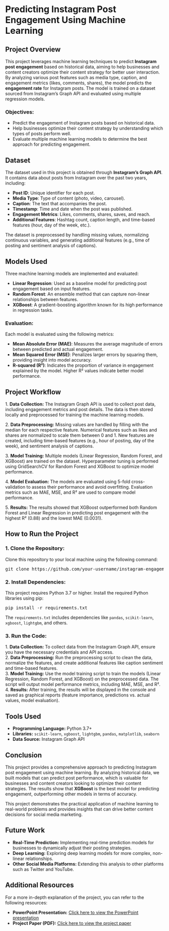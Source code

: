 <h1>Predicting Instagram Post Engagement Using Machine Learning</h1>

<h2>Project Overview</h2>
<p>This project leverages machine learning techniques to predict <strong>Instagram post engagement</strong> based on historical data, aiming to help businesses and content creators optimize their content strategy for better user interaction. By analyzing various post features such as media type, caption, and engagement metrics (likes, comments, shares), the model predicts the <strong>engagement rate</strong> for Instagram posts. The model is trained on a dataset sourced from Instagram’s Graph API and evaluated using multiple regression models.</p>

<h3>Objectives:</h3>
<ul>
    <li>Predict the engagement of Instagram posts based on historical data.</li>
    <li>Help businesses optimize their content strategy by understanding which types of posts perform well.</li>
    <li>Evaluate multiple machine learning models to determine the best approach for predicting engagement.</li>
</ul>

<h2>Dataset</h2>
<p>The dataset used in this project is obtained through <strong>Instagram’s Graph API</strong>. It contains data about posts from Instagram over the past two years, including:</p>
<ul>
    <li><strong>Post ID</strong>: Unique identifier for each post.</li>
    <li><strong>Media Type</strong>: Type of content (photo, video, carousel).</li>
    <li><strong>Caption</strong>: The text that accompanies the post.</li>
    <li><strong>Timestamp</strong>: Time and date when the post was published.</li>
    <li><strong>Engagement Metrics</strong>: Likes, comments, shares, saves, and reach.</li>
    <li><strong>Additional Features</strong>: Hashtag count, caption length, and time-based features (hour, day of the week, etc.).</li>
</ul>

<p>The dataset is preprocessed by handling missing values, normalizing continuous variables, and generating additional features (e.g., time of posting and sentiment analysis of captions).</p>

<h2>Models Used</h2>
<p>Three machine learning models are implemented and evaluated:</p>
<ul>
    <li><strong>Linear Regression</strong>: Used as a baseline model for predicting post engagement based on input features.</li>
    <li><strong>Random Forest</strong>: An ensemble method that can capture non-linear relationships between features.</li>
    <li><strong>XGBoost</strong>: A gradient-boosting algorithm known for its high performance in regression tasks.</li>
</ul>

<h3>Evaluation:</h3>
<p>Each model is evaluated using the following metrics:</p>
<ul>
    <li><strong>Mean Absolute Error (MAE)</strong>: Measures the average magnitude of errors between predicted and actual engagement.</li>
    <li><strong>Mean Squared Error (MSE)</strong>: Penalizes larger errors by squaring them, providing insight into model accuracy.</li>
    <li><strong>R-squared (R²)</strong>: Indicates the proportion of variance in engagement explained by the model. Higher R² values indicate better model performance.</li>
</ul>

<h2>Project Workflow</h2>
<p>1. <strong>Data Collection:</strong> The Instagram Graph API is used to collect post data, including engagement metrics and post details. The data is then stored locally and preprocessed for training the machine learning models.</p>

<p>2. <strong>Data Preprocessing:</strong> Missing values are handled by filling with the median for each respective feature. Numerical features such as likes and shares are normalized to scale them between 0 and 1. New features are created, including time-based features (e.g., hour of posting, day of the week), and sentiment analysis of captions.</p>

<p>3. <strong>Model Training:</strong> Multiple models (Linear Regression, Random Forest, and XGBoost) are trained on the dataset. Hyperparameter tuning is performed using GridSearchCV for Random Forest and XGBoost to optimize model performance.</p>

<p>4. <strong>Model Evaluation:</strong> The models are evaluated using 5-fold cross-validation to assess their performance and avoid overfitting. Evaluation metrics such as MAE, MSE, and R² are used to compare model performance.</p>

<p>5. <strong>Results:</strong> The results showed that XGBoost outperformed both Random Forest and Linear Regression in predicting post engagement with the highest R² (0.88) and the lowest MAE (0.0031).</p>

<h2>How to Run the Project</h2>

<h3>1. Clone the Repository:</h3>
<p>Clone this repository to your local machine using the following command:</p>
<pre>git clone https://github.com/your-username/instagram-engagement-prediction.git</pre>

<h3>2. Install Dependencies:</h3>
<p>This project requires Python 3.7 or higher. Install the required Python libraries using pip:</p>
<pre>pip install -r requirements.txt</pre>
<p>The <code>requirements.txt</code> includes dependencies like <code>pandas</code>, <code>scikit-learn</code>, <code>xgboost</code>, <code>lightgbm</code>, and others.</p>

<h3>3. Run the Code:</h3>
<p>
    1. <strong>Data Collection:</strong> To collect data from the Instagram Graph API, ensure you have the necessary credentials and API access.<br>
    2. <strong>Data Preprocessing:</strong> Run the preprocessing script to clean the data, normalize the features, and create additional features like caption sentiment and time-based features.<br>
    3. <strong>Model Training:</strong> Use the model training script to train the models (Linear Regression, Random Forest, and XGBoost) on the preprocessed data. The script will output model performance metrics, including MAE, MSE, and R².<br>
    4. <strong>Results:</strong> After training, the results will be displayed in the console and saved as graphical reports (feature importance, predictions vs. actual values, model evaluation).
</p>

<h2>Tools Used</h2>
<ul>
    <li><strong>Programming Language:</strong> Python 3.7+</li>
    <li><strong>Libraries:</strong> <code>scikit-learn</code>, <code>xgboost</code>, <code>lightgbm</code>, <code>pandas</code>, <code>matplotlib</code>, <code>seaborn</code></li>
    <li><strong>Data Source:</strong> Instagram Graph API</li>
</ul>

<h2>Conclusion</h2>
<p>This project provides a comprehensive approach to predicting Instagram post engagement using machine learning. By analyzing historical data, we built models that can predict post performance, which is valuable for businesses and content creators looking to optimize their content strategies. The results show that <strong>XGBoost</strong> is the best model for predicting engagement, outperforming other models in terms of accuracy.</p>

<p>This project demonstrates the practical application of machine learning to real-world problems and provides insights that can drive better content decisions for social media marketing.</p>

<h2>Future Work</h2>
<ul>
    <li><strong>Real-Time Prediction:</strong> Implementing real-time prediction models for businesses to dynamically adjust their posting strategies.</li>
    <li><strong>Deep Learning:</strong> Exploring deep learning models for more complex, non-linear relationships.</li>
    <li><strong>Other Social Media Platforms:</strong> Extending this analysis to other platforms such as Twitter and YouTube.</li>
</ul>

<h2>Additional Resources</h2>
<p>For a more in-depth explanation of the project, you can refer to the following resources:</p>
<ul>
    <li><strong>PowerPoint Presentation:</strong> <a href="https://coyotesusd-my.sharepoint.com/:p:/g/personal/alex_l_jensen_coyotes_usd_edu/ER_b-rD82OZGp2Sy7sN_n30BXJFJvu_haeVlKnefaPODdQ?e=2qKP4E" target="_blank">Click here to view the PowerPoint presentation</a></li>
    <li><strong>Project Paper (PDF):</strong> <a href="https://drive.google.com/file/d/1NVAzZ3pMKwe2W0Ab9yanAVpQFlM-fAwt/view?usp=sharing" target="_blank">Click here to view the project paper</a></li>
</ul>
